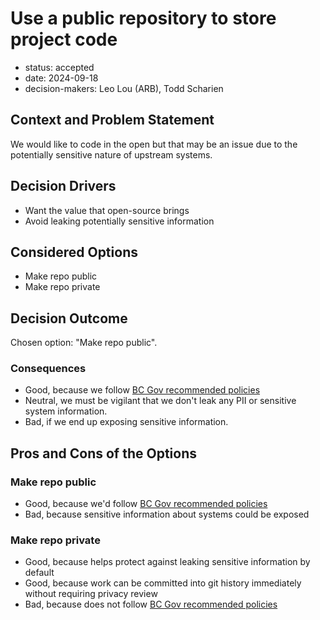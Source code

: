 [//]: # (bc-madr v0.1)
<!-- modified MADR 4.0.0 -->

# Use a public repository to store project code

* status: accepted
* date: 2024-09-18
* decision-makers: Leo Lou (ARB), Todd Scharien

## Context and Problem Statement

We would like to code in the open but that may be an issue due to the potentially sensitive nature of upstream systems.

## Decision Drivers

* Want the value that open-source brings
* Avoid leaking potentially sensitive information

## Considered Options

* Make repo public
* Make repo private

## Decision Outcome

Chosen option: "Make repo public".

### Consequences

* Good, because we follow [BC Gov recommended policies](https://digital.gov.bc.ca/policies-standards/dcop/open/)
* Neutral, we must be vigilant that we don't leak any PII or sensitive system information.
* Bad, if we end up exposing sensitive information.

## Pros and Cons of the Options

### Make repo public

* Good, because we'd follow [BC Gov recommended policies](https://digital.gov.bc.ca/policies-standards/dcop/open/)
* Bad, because sensitive information about systems could be exposed

### Make repo private

* Good, because helps protect against leaking sensitive information by default
* Good, because work can be committed into git history immediately without requiring privacy review
* Bad, because does not follow [BC Gov recommended policies](https://digital.gov.bc.ca/policies-standards/dcop/open/)
